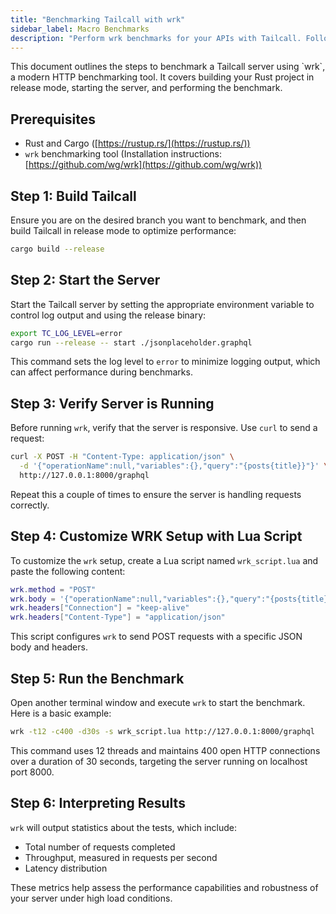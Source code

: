 ```yaml
---
title: "Benchmarking Tailcall with wrk"
sidebar_label: Macro Benchmarks
description: "Perform wrk benchmarks for your APIs with Tailcall. Follow our guides to accurately measure and optimize API performance."
---
```


<Head>
  <title>Macro Benchmarks For Developers | Tailcall</title>
</Head>
This document outlines the steps to benchmark a Tailcall server using `wrk`, a modern HTTP benchmarking tool. It covers building your Rust project in release mode, starting the server, and performing the benchmark.

## Prerequisites

- Rust and Cargo ([https://rustup.rs/](https://rustup.rs/))
- `wrk` benchmarking tool (Installation instructions: [https://github.com/wg/wrk](https://github.com/wg/wrk))

## Step 1: Build Tailcall

Ensure you are on the desired branch you want to benchmark, and then build Tailcall in release mode to optimize performance:

```bash
cargo build --release
```

## Step 2: Start the Server

Start the Tailcall server by setting the appropriate environment variable to control log output and using the release binary:

```bash
export TC_LOG_LEVEL=error
cargo run --release -- start ./jsonplaceholder.graphql
```

This command sets the log level to `error` to minimize logging output, which can affect performance during benchmarks.

## Step 3: Verify Server is Running

Before running `wrk`, verify that the server is responsive. Use `curl` to send a request:

```bash
curl -X POST -H "Content-Type: application/json" \
  -d '{"operationName":null,"variables":{},"query":"{posts{title}}"}' \
  http://127.0.0.1:8000/graphql
```

Repeat this a couple of times to ensure the server is handling requests correctly.

## Step 4: Customize WRK Setup with Lua Script

To customize the `wrk` setup, create a Lua script named `wrk_script.lua` and paste the following content:

```lua
wrk.method = "POST"
wrk.body = '{"operationName":null,"variables":{},"query":"{posts{title}}"}'
wrk.headers["Connection"] = "keep-alive"
wrk.headers["Content-Type"] = "application/json"
```

This script configures `wrk` to send POST requests with a specific JSON body and headers.

## Step 5: Run the Benchmark

Open another terminal window and execute `wrk` to start the benchmark. Here is a basic example:

```bash
wrk -t12 -c400 -d30s -s wrk_script.lua http://127.0.0.1:8000/graphql
```

This command uses 12 threads and maintains 400 open HTTP connections over a duration of 30 seconds, targeting the server running on localhost port 8000.

## Step 6: Interpreting Results

`wrk` will output statistics about the tests, which include:

- Total number of requests completed
- Throughput, measured in requests per second
- Latency distribution

These metrics help assess the performance capabilities and robustness of your server under high load conditions.
